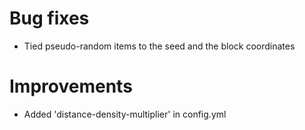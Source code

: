 # Bug fixes
* Tied pseudo-random items to the seed and the block coordinates
# Improvements
* Added 'distance-density-multiplier' in config.yml